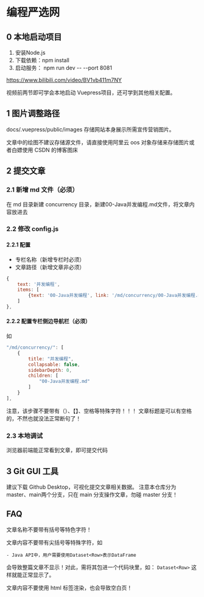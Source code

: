 # 编程严选网

## 0 本地启动项目
1. 安装Node.js
2. 下载依赖：npm install
3. 启动服务： npm run dev -- --port 8081

https://www.bilibili.com/video/BV1vb411m7NY

视频前两节即可学会本地启动 Vuepress项目，还可学到其他相关配置。

## 1 图片调整路径
docs/.vuepress/public/images 存储网站本身展示所需宣传营销图片。

文章中的绘图不建议存储源文件，请直接使用阿里云 oos 对象存储来存储图片或者白嫖使用 CSDN 的博客图床

## 2 提交文章

### 2.1 新增 md 文件（必须）

在 md 目录新建 concurrency 目录，新建00-Java并发编程.md文件，将文章内容放进去

### 2.2 修改 config.js

#### 2.2.1 配置

- 专栏名称（新增专栏时必须）
- 文章路径（新增文章非必须）
```js
{
    text: '并发编程',
    items: [
        {text: '00-Java并发编程', link: '/md/concurrency/00-Java并发编程.md'},
    ]
},
```
#### 2.2.2 配置专栏侧边导航栏（必须）
如
```js
"/md/concurrency/": [
    {
        title: "并发编程",
        collapsable: false,
        sidebarDepth: 0,
        children: [
            "00-Java并发编程.md"
        ]
    }
],
```

注意，该步骤不要带有（）、【】、空格等特殊字符！！！
文章标题是可以有空格的，不然也就没法正常断句了！
### 2.3 本地调试
浏览器前端能正常看到文章，即可提交代码

## 3 Git GUI 工具
建议下载 Github Desktop，可视化提交文章相关数据。
注意本仓库分为 master、main两个分支，只在 main 分支操作文章，勿碰 master 分支！

## FAQ
文章名称不要带有括号等特色字符！

文章内容不要带有尖括号等特殊字符，如
```
- Java API中，用户需要使用Dataset<Row>表示DataFrame
```
会导致整篇文章不显示！对此，需将其包进一个代码块里，如：
`Dataset<Row>`
这样就能正常显示了。

文章内容不要使用 html 标签渲染，也会导致空白页！
